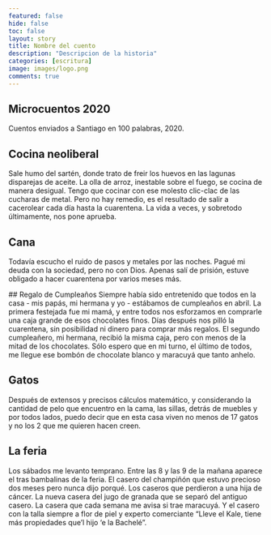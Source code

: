 ```yaml
---
featured: false
hide: false
toc: false
layout: story
title: Nombre del cuento
description: "Descripcion de la historia"
categories: [escritura]
image: images/logo.png
comments: true
---
```


## Microcuentos 2020
Cuentos enviados a Santiago en 100 palabras, 2020.

## Cocina neoliberal
Sale humo del sartén, donde trato de freir los huevos en las lagunas disparejas de aceite. La olla de arroz, inestable sobre el fuego, se cocina de manera desigual. Tengo que cocinar con ese molesto clic-clac de las cucharas de metal. Pero no hay remedio, es el resultado de salir a cacerolear cada día hasta la cuarentena. La vida a veces, y sobretodo últimamente, nos pone aprueba.
 
## Cana
Todavía escucho el ruido de pasos y metales por las noches. Pagué mi deuda con la sociedad, pero no con Dios. Apenas salí de prisión, estuve obligado a hacer cuarentena por varios meses más.
 
## Regalo de Cumpleaños
Siempre había sido entretenido que todos en la casa - mis papás, mi hermana y yo - estábamos de cumpleaños en abril. La primera festejada fue mi mamá, y entre todos nos esforzamos en comprarle una caja grande de esos chocolates finos. Días después nos pilló la cuarentena, sin posibilidad ni dinero para comprar más regalos. El segundo cumpleañero, mi hermana, recibió la misma caja, pero con menos de la mitad de los chocolates. Sólo espero que en mi turno, el último de todos, me llegue ese bombón de chocolate blanco y maracuyá que tanto anhelo.
 
## Gatos
Después de extensos y precisos cálculos matemático, y considerando la cantidad de pelo que encuentro en la cama, las sillas, detrás de muebles y por todos lados, puedo decir que en esta casa viven no menos de 17 gatos y no los 2 que me quieren hacen creen.
 
## La feria
Los sábados me levanto temprano. Entre las 8 y las 9 de la mañana aparece el tras bambalinas de la feria. El casero del champiñón que estuvo precioso dos meses pero nunca dijo porqué. Los caseros que perdieron a una hija de cáncer. La nueva casera del jugo de granada que se separó del antiguo casero. La casera que cada semana me avisa si trae maracuyá. Y el casero con la talla siempre a flor de piel y experto comerciante “Lleve el Kale, tiene más propiedades que’l hijo ‘e la Bachelé”.
